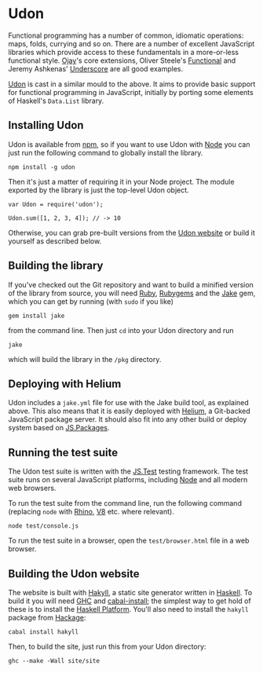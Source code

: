 Udon
====

Functional programming has a number of common, idiomatic operations: maps,
folds, currying and so on. There are a number of excellent JavaScript libraries
which provide access to these fundamentals in a more-or-less functional style.
[Ojay]'s core extensions, Oliver Steele's [Functional] and Jeremy Ashkenas'
[Underscore] are all good examples.

[Udon] is cast in a similar mould to the above. It aims to provide basic
support for functional programming in JavaScript, initially by porting some
elements of Haskell's `Data.List` library.

[Udon]:       http://extralogical.net/projects/udon/
[Ojay]:       http://ojay.othermedia.org/
[Underscore]: http://documentcloud.github.com/underscore/
[Functional]: http://osteele.com/sources/javascript/functional/


Installing Udon
---------------

Udon is available from [npm], so if you want to use Udon with [Node] you can
just run the following command to globally install the library.

    npm install -g udon

Then it's just a matter of requiring it in your Node project. The module
exported by the library is just the top-level Udon object.

    var Udon = require('udon');
    
    Udon.sum([1, 2, 3, 4]); // -> 10

Otherwise, you can grab pre-built versions from the [Udon website][Udon] or
build it yourself as described below.

[npm]:  http://npmjs.org/
[Node]: http://nodejs.org/


Building the library
--------------------

If you've checked out the Git repository and want to build a minified version
of the library from source, you will need [Ruby], [Rubygems] and the [Jake]
gem, which you can get by running (with `sudo` if you like)

    gem install jake

from the command line. Then just `cd` into your Udon directory and run

    jake

which will build the library in the `/pkg` directory.

[Ruby]:     http://ruby-lang.org
[Rubygems]: http://rubygems.org
[Jake]:     https://github.com/jcoglan/jake


Deploying with Helium
---------------------

Udon includes a `jake.yml` file for use with the Jake build tool, as explained
above. This also means that it is easily deployed with [Helium], a Git-backed
JavaScript package server. It should also fit into any other build or deploy
system based on [JS.Packages].

[Helium]:      https://github.com/othermedia/helium
[JS.Packages]: http://jsclass.jcoglan.com/packages.html


Running the test suite
----------------------

The Udon test suite is written with the [JS.Test] testing framework. The test
suite runs on several JavaScript platforms, including [Node] and all modern web
browsers.

To run the test suite from the command line, run the following command
(replacing `node` with [Rhino], [V8] etc. where relevant).

    node test/console.js

To run the test suite in a browser, open the `test/browser.html` file in a web
browser.

[JS.Test]: http://jsclass.jcoglan.com/testing.html
[Node]:    http://nodejs.org
[Rhino]:   http://www.mozilla.org/rhino/
[V8]:      http://code.google.com/p/v8/


Building the Udon website
-------------------------

The website is built with [Hakyll], a static site generator written in
[Haskell]. To build it you will need [GHC] and [cabal-install]; the simplest
way to get hold of these is to install the [Haskell Platform]. You'll also need
to install the `hakyll` package from [Hackage]:

    cabal install hakyll

Then, to build the site, just run this from your Udon directory:

    ghc --make -Wall site/site

[Hakyll]:           http://jaspervdj.be/hakyll/
[Haskell]:          http://www.haskell.org
[GHC]:              http://www.haskell.org/ghc/
[cabal-install]:    http://www.haskell.org/cabal/download.html
[Haskell Platform]: http://hackage.haskell.org/platform/
[Hackage]:          http://hackage.haskell.org/
